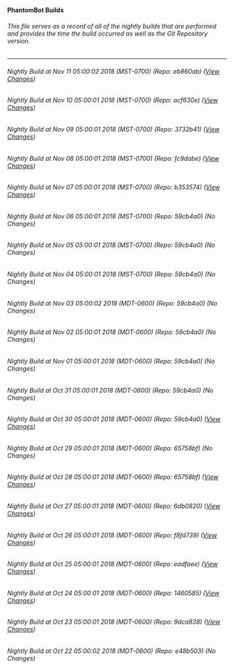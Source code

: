 **PhantomBot Builds**

###### This file serves as a record of all of the nightly builds that are performed and provides the time the build occurred as well as the Git Repository version.
-------------------------------------------------------------------------------------------------------------
###### Nightly Build at Nov 11 05:00:02 2018 (MST-0700) (Repo: eb860ab) ([View Changes](https://github.com/PhantomBot/PhantomBot/compare/acf630e...eb860ab))
###### Nightly Build at Nov 10 05:00:01 2018 (MST-0700) (Repo: acf630e) ([View Changes](https://github.com/PhantomBot/PhantomBot/compare/3732b41...acf630e))
###### Nightly Build at Nov 09 05:00:01 2018 (MST-0700) (Repo: 3732b41) ([View Changes](https://github.com/PhantomBot/PhantomBot/compare/fc9dabe...3732b41))
###### Nightly Build at Nov 08 05:00:01 2018 (MST-0700) (Repo: fc9dabe) ([View Changes](https://github.com/PhantomBot/PhantomBot/compare/b353574...fc9dabe))
###### Nightly Build at Nov 07 05:00:01 2018 (MST-0700) (Repo: b353574) ([View Changes](https://github.com/PhantomBot/PhantomBot/compare/59cb4a0...b353574))
###### Nightly Build at Nov 06 05:00:01 2018 (MST-0700) (Repo: 59cb4a0) (No Changes)
###### Nightly Build at Nov 05 05:00:01 2018 (MST-0700) (Repo: 59cb4a0) (No Changes)
###### Nightly Build at Nov 04 05:00:01 2018 (MST-0700) (Repo: 59cb4a0) (No Changes)
###### Nightly Build at Nov 03 05:00:02 2018 (MDT-0600) (Repo: 59cb4a0) (No Changes)
###### Nightly Build at Nov 02 05:00:01 2018 (MDT-0600) (Repo: 59cb4a0) (No Changes)
###### Nightly Build at Nov 01 05:00:01 2018 (MDT-0600) (Repo: 59cb4a0) (No Changes)
###### Nightly Build at Oct 31 05:00:01 2018 (MDT-0600) (Repo: 59cb4a0) (No Changes)
###### Nightly Build at Oct 30 05:00:01 2018 (MDT-0600) (Repo: 59cb4a0) ([View Changes](https://github.com/PhantomBot/PhantomBot/compare/65758bf...59cb4a0))
###### Nightly Build at Oct 29 05:00:01 2018 (MDT-0600) (Repo: 65758bf) (No Changes)
###### Nightly Build at Oct 28 05:00:01 2018 (MDT-0600) (Repo: 65758bf) ([View Changes](https://github.com/PhantomBot/PhantomBot/compare/6db0820...65758bf))
###### Nightly Build at Oct 27 05:00:01 2018 (MDT-0600) (Repo: 6db0820) ([View Changes](https://github.com/PhantomBot/PhantomBot/compare/f8fd739...6db0820))
###### Nightly Build at Oct 26 05:00:01 2018 (MDT-0600) (Repo: f8fd739) ([View Changes](https://github.com/PhantomBot/PhantomBot/compare/eadfaee...f8fd739))
###### Nightly Build at Oct 25 05:00:01 2018 (MDT-0600) (Repo: eadfaee) ([View Changes](https://github.com/PhantomBot/PhantomBot/compare/1460585...eadfaee))
###### Nightly Build at Oct 24 05:00:01 2018 (MDT-0600) (Repo: 1460585) ([View Changes](https://github.com/PhantomBot/PhantomBot/compare/9dca838...1460585))
###### Nightly Build at Oct 23 05:00:01 2018 (MDT-0600) (Repo: 9dca838) ([View Changes](https://github.com/PhantomBot/PhantomBot/compare/e48b503...9dca838))
###### Nightly Build at Oct 22 05:00:02 2018 (MDT-0600) (Repo: e48b503) (No Changes)

